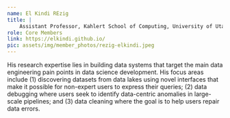```yaml
---
name: El Kindi REzig
title: |
    Assistant Professor, Kahlert School of Computing, University of Utah
role: Core Members
link: https://elkindi.github.io/
pic: assets/img/member_photos/rezig-elkindi.jpeg
---
```


His research expertise lies in building data systems that target the main data engineering pain points in data science development. His focus areas include (1) discovering datasets from data lakes using novel interfaces that make it possible for non-expert users to express their queries; (2) data debugging where users seek to identify data-centric anomalies in large-scale pipelines; and (3) data cleaning where the goal is to help users repair data errors.

